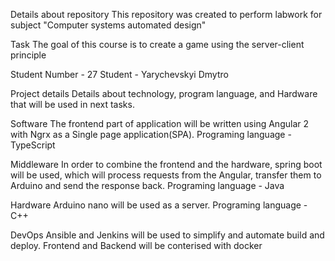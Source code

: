 Details about repository
This repository was created to perform labwork for subject "Computer systems automated design"

Task
The goal of this course is to create a game using the server-client principle

Student
Number - 27
Student - Yarychevskyi Dmytro

Project details
Details about technology, program language, and Hardware that will be used in next tasks.

Software
The frontend part of application will be written using Angular 2 with Ngrx as a Single page application(SPA). Programing language - TypeScript

Middleware
In order to combine the frontend and the hardware, spring boot will be used, which will process requests from the Angular, transfer them to Arduino and send the response back. Programing language - Java

Hardware
Arduino nano will be used as a server. Programing language - C++

DevOps
Ansible and Jenkins will be used to simplify and automate build and deploy. Frontend and Backend will be conterised with docker
